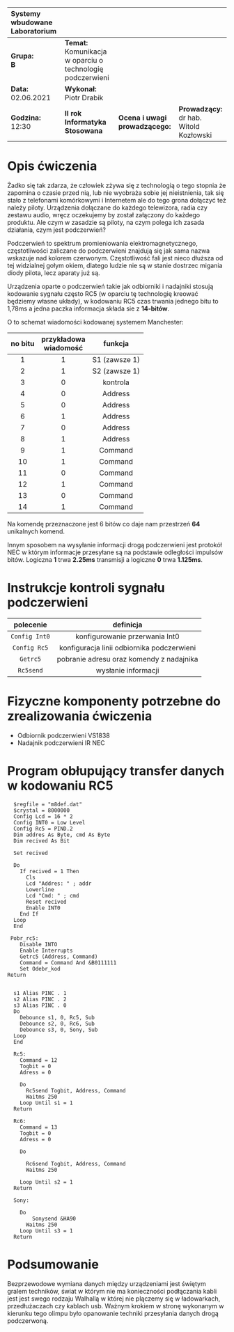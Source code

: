 |Systemy wbudowane Laboratorium | | | |
| :---                          | :--- | --- | --- | 
|**Grupa:**<br> **B**            | **Temat:** <br> Komunikacja w oparciu o technologię podczerwieni   | | |
|**Data:**<br> 02.06.2021       | **Wykonał:** <br> Piotr Drabik        | | |
|**Godzina:**<br> 12:30        | **II rok Informatyka Stosowana**      | **Ocena i uwagi prowadzącego:**   | **Prowadzący:**<br> dr hab. Witold Kozłowski|



# Opis ćwiczenia 

Żadko się tak zdarza, że człowiek zżywa się z technologią o tego stopnia że zapomina o czasie przed nią, lub nie wyobraża sobie jej nieistnienia, tak się stało z telefonami komórkowymi i Internetem ale do tego grona dołączyć też należy piloty. Urządzenia dołączane do każdego telewizora, radia czy zestawu audio, wręcz oczekujemy by został załączony do każdego produktu.
Ale czym w zasadzie są piloty, na czym polega ich zasada działania, czym jest podczerwień? 

Podczerwień to spektrum promieniowania elektromagnetycznego, częstotliwości zaliczane do podczerwieni znajdują się jak sama nazwa wskazuje nad kolorem czerwonym. Częstotliwość fali jest nieco dłuższa od tej widzialnej gołym okiem, dlatego ludzie nie są w stanie dostrzec migania diody pilota, lecz aparaty już są. 

Urządzenia oparte o podczerwień takie jak odbiorniki i nadajniki stosują kodowanie sygnału często RC5 (w oparciu tę technologię kreować będziemy własne układy), w kodowaniu RC5 czas trwania jednego bitu to 1,78ms a jedna paczka informacja składa sie z **14-bitów**.

O to schemat wiadomości kodowanej systemem Manchester:

|**no bitu**|**przykładowa<br>wiadomość**|**funkcja**|
|:---:|:---:|:---:|
| 1  | 1 | S1 (zawsze 1)|
| 2  | 1 | S2 (zawsze 1)|
| 3  | 0 | kontrola |
| 4  | 0 | Address |
| 5  | 0 | Address |
| 6  | 1 | Address |
| 7  | 0 | Address |
| 8  | 1 | Address |
| 9  | 1 | Command |
| 10 | 1 | Command |
| 11 | 0 | Command |
| 12 | 1 | Command |
| 13 | 0 | Command |
| 14 | 1 | Command |



Na komendę przeznaczone jest 6 bitów co daje nam przestrzeń **64** unikalnych komend.

Innym sposobem na wysyłanie informacji drogą podczerwieni jest protokół NEC w którym informacje przesyłane są na podstawie odległości impulsów bitów.
Logiczna **1** trwa **2.25ms** transmisji a logiczne **0** trwa **1.125ms**.


# Instrukcje kontroli sygnału podczerwieni
|**polecenie** | **definicja**|
| :---: | :---: |
| `Config Int0`|konfigurowanie przerwania Int0|
|` Config Rc5 `|konfiguracja linii odbiornika podczerwieni|
|```Getrc5```  | pobranie adresu oraz komendy z nadajnika |
|```Rc5send``` | wysłanie informacji  |



# Fizyczne komponenty potrzebne do zrealizowania ćwiczenia 



- Odbiornik podczerwieni VS1838
- Nadajnik podczerwieni  IR NEC



# Program obłupujący transfer danych w kodowaniu RC5

```VB
  $regfile = "m8def.dat"
  $crystal = 8000000
  Config Lcd = 16 * 2
  Config INT0 = Low Level
  Config Rc5 = PIND.2
  Dim addres As Byte, cmd As Byte
  Dim recived As Bit

  Set recived

  Do 
    If recived = 1 Then
      Cls
      Lcd "Addres: " ; addr
      Lowerline
      Lcd "Cmd: " ; cmd
      Reset recived
      Enable INT0
    End If
  Loop
  End

 Pobr_rc5:
    Disable INTO
    Enable Interrupts
    Getrc5 (Address, Command)
    Command = Command And &B0111111
    Set Odebr_kod
Return 


  s1 Alias PINC . 1
  s2 Alias PINC . 2
  s3 Alias PINC . 0
  Do
    Debounce s1, 0, Rc5, Sub
    Debounce s2, 0, Rc6, Sub
    Debounce s3, 0, Sony, Sub   
  Loop
  End

  Rc5:
    Command = 12
    Togbit = 0
    Adress = 0

    Do
      Rc5send Togbit, Address, Command
      Waitms 250
    Loop Until s1 = 1
  Return

  Rc6:
    Command = 13
    Togbit = 0
    Adress = 0

    Do
      
      Rc6send Togbit, Address, Command
      Waitms 250

    Loop Until s2 = 1
  Return

  Sony:
    
    Do
        Sonysend &HA90
      Waitms 250
    Loop Until s3 = 1
  Return

  ```

  # Podsumowanie 

  Bezprzewodowe wymiana danych między urządzeniami jest świętym gralem techników, świat w którym nie ma konieczności podłączania kabli jest jest swego rodzaju Walhallą w której nie plączemy się w ładowarkach, przedłużaczach czy kablach usb. Ważnym krokiem w stronę wykonanym w kierunku tego olimpu było opanowanie techniki przesyłania danych drogą podczerwoną.     